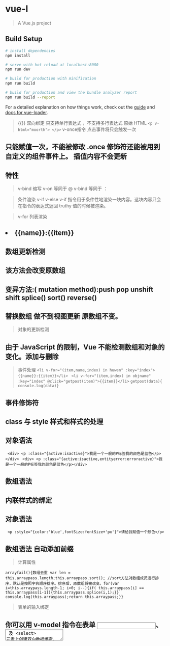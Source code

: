 # vue-l

> A Vue.js project

## Build Setup

``` bash
# install dependencies
npm install

# serve with hot reload at localhost:8080
npm run dev

# build for production with minification
npm run build

# build for production and view the bundle analyzer report
npm run build --report
```

For a detailed explanation on how things work, check out the [guide](http://vuejs-templates.github.io/webpack/) and [docs for vue-loader](http://vuejs.github.io/vue-loader).

> {{}}
> 双向绑定 只支持单行表达式 ，不支持多行表达式
> 原始 HTML
``<p v-html="moorth"> </p>``
> v-once指令 点击事件将只会触发一次
## 只能赋值一次，不能被修改 .once 修饰符还能被用到自定义的组件事件上。 插值内容不会更新
##  特性
> v-bind
> 缩写 v-on 等同于 @ v-bind 等同于 ：

> 条件渲染
> v-if v-else 
> v-if 指令用于条件性地渲染一块内容。这块内容只会在指令的表达式返回 truthy 值的时候被渲染。

> v-for 列表渲染
## <li v-for="(item,name,index) in huwen" :key="index">{{name}}:{{item}}</li>
## 数组更新检测
## 该方法会改变原数组
## 变异方法:( mutation method):push pop unshift shift splice() sort() reverse()
## 替换数组 做不到视图更新 原数组不变。

> 对象的更新检测
## 由于 JavaScript 的限制，Vue 不能检测数组和对象的变化。添加与删除
> 事件处理
``<li v-for="(item,name,index) in huwen" :key="index">{{name}}:{{item}}</li>``
`` <li v-for="(item,index) in objname" :key="index" @click="getpost(item)">{{item}}</li>``
`` getpost(data){ console.log(data)} ``

## 事件修饰符



## class 与 style  样式和样式的处理
## 对象语法
`` <div> <p :class="{active:isactive}">我是一个一般的P标签我的颜色是蓝色</p></div>``
`` <div> <p :class="{active:isactive,entityerror:erroractive}">我是一个一般的P标签我的颜色是蓝色</p></div>``

## 数组语法

## 内联样式的绑定
## 对象语法
`` <p :style="{color:'blue',fontSize:fontSize+'px'}">请给我赋值一个颜色</p>``
## 数组语法 自动添加前缀


> 计算属性

`` arrayfail(){数组去重 var len = this.arraypass.length;this.arraypass.sort(); //sort方法对数组成员进行排序，默认是按照字典顺序排序。排序后，原数组将被改变。for(var i=this.arraypass.length-1; i>0; i--){if( this.arraypass[i] == this.arraypass[i-1]){this.arraypass.splice(i,1);}} console.log(this.arraypass);return this.arraypass;}} ``



> 表单的输入绑定
## 你可以用 v-model 指令在表单 <input>、<textarea> 及 <select> 元素上创建双向数据绑定。
## 它会根据控件类型自动选取正确的方法来更 新元素。尽管有些神奇，但 v-model 本质上不过是语法糖。它负责监听用户的输入事件以更新数据，并对一些极端场景进行一些特殊处理。

>  watch 侦听器

## 修饰符
## lazy  失去焦点后
##  number 自动转化为 数字
##  trim   自动过滤用户输入的首尾空白字符 <br/>


> 组件技术
## 基本组件实例  template script style(lang 当前样式的语言 scoped 当前样式只能在当前组件里生效)
## 组件的使用 引入 注入 加载... data 必须是个纯函数，必须存在返回值，返回值必须存在状态 <br/>

> 组件的复用性

##  data 必须是一个纯函数,因为data是个纯函数，意味着组件每次被调用，都会创建一个新的组件 //要加同加 要减同减

> 组件中的传参 通过props 向子组件 传递数据

 ``props: {title: String, //字符串likes: Number,//数字 isPublished: Boolean,//booleancommentIds: Array, //数组 author: Object,//对象  callback: Function,//function  contactsPromise: Promise // or any other constructor promise 类型 }``

> 传递静态或动态 Prop
``<blog-post title="My journey with Vue"></blog-post> ``
## <!-- 动态赋予一个变量的值 -->
``<blog-post v-bind:title="post.title"></blog-post><br/>``


> 单项数据流
## props 是单项的 只能父传子,不能子传父

## props验证 本身的验证

## Property or method "arrays" is not defined on the instance but referenced during render. Make sure that this property is reactive, either in the data option, or for class-based components, by initializing the property.
## 属性或方法“arrays”未在实例上定义，但在呈现期间被引用。通过初始化属性，确保此属性是被动的，无论是在data选项中，还是对于基于类的组件。<br/>

## 必须使用 使用工厂函数来返回这个默认值
``default:function(){ return ['saitang','xiaosatang'] } ``

## Vue.component('my-component', {
##   props: {
##    // 基础的类型检查 (`null` 和 `undefined` 会通过任何类型验证)
##     propA: Number,
##    // 多个可能的类型
##     propB: [String, Number],
##     // 必填的字符串
##    propC: {
##       type: String,
##       required: true
##     },
##    // 带有默认值的数字
##     propD: {
##       type: Number,
##       default: 100
##     },
##    // 带有默认值的对象
##     propE: {
##      type: Object,
##       // 对象或数组默认值必须从一个工厂函数获取
##       default: function () {
##         return { message: 'hello' }
##      }
##     },
##     // 自定义验证函数
##    propF: {
##       validator: function (value) {
##         // 这个值必须匹配下列字符串中的一个
##         return ['success', 'warning', 'danger'].indexOf(value) !== -1
##     }
##    }
##   }
## })<br/>

> 类型检查
## type 可以是下列原生构造函数中的一个：String Number Boolean Array Object Date Function ymbol<br/>

> 自定义事件

``this.$emit('onEvent',this.msg)<br/>``

> 插槽

## 传递结构类型
##  传递数据的方案，但是传递的是结构
## 1.插槽内容: <slot></slot>
##  2. 不会影响其他内容的显示
## 3. 当你想在一个插槽中使用数据时 
##  父级模板里所有内容都是在父级作用域中编译的：
## 子模板里的所有内容都是在子作用域中编译的。<br/>

> 3.后备内容(默认值)

## template 显示出来的内容，都是空结构，不会渲染
##  4. 具名插槽
## 注意 v-slot 只能添加在一个<template>上（只有一种例外情况),这一点和已经废弃的slot特性不同
## 5. 作用域插槽
## 有时让插槽内容能够访问子组件中才有的数据是很有用的
## 6.解构插槽
## 具名插槽的缩写 2.6.0 新增 <br/>

``<template v-slot:header> <p> 我是头部 </p> </template><br/>``

## 缩写 v-slot：=> #
`` <template #header> <p>我是头部</p> </template>``

## slot-scope 2.6.0 被废弃了=> v-slot


